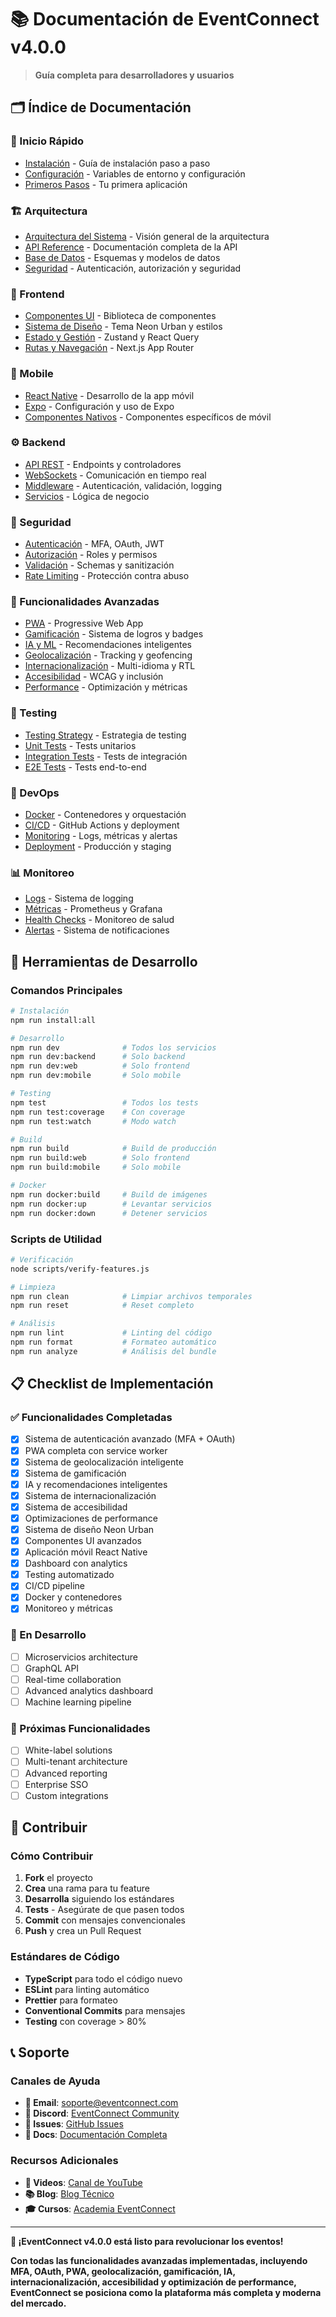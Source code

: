 # 📚 **Documentación de EventConnect v4.0.0**

> **Guía completa para desarrolladores y usuarios**

## 🗂️ **Índice de Documentación**

### **🚀 Inicio Rápido**
- [Instalación](./installation.md) - Guía de instalación paso a paso
- [Configuración](./configuration.md) - Variables de entorno y configuración
- [Primeros Pasos](./getting-started.md) - Tu primera aplicación

### **🏗️ Arquitectura**
- [Arquitectura del Sistema](./architecture.md) - Visión general de la arquitectura
- [API Reference](./api.md) - Documentación completa de la API
- [Base de Datos](./database.md) - Esquemas y modelos de datos
- [Seguridad](./security.md) - Autenticación, autorización y seguridad

### **🎨 Frontend**
- [Componentes UI](./components.md) - Biblioteca de componentes
- [Sistema de Diseño](./design-system.md) - Tema Neon Urban y estilos
- [Estado y Gestión](./state-management.md) - Zustand y React Query
- [Rutas y Navegación](./routing.md) - Next.js App Router

### **📱 Mobile**
- [React Native](./mobile.md) - Desarrollo de la app móvil
- [Expo](./expo.md) - Configuración y uso de Expo
- [Componentes Nativos](./native-components.md) - Componentes específicos de móvil

### **⚙️ Backend**
- [API REST](./rest-api.md) - Endpoints y controladores
- [WebSockets](./websockets.md) - Comunicación en tiempo real
- [Middleware](./middleware.md) - Autenticación, validación, logging
- [Servicios](./services.md) - Lógica de negocio

### **🔐 Seguridad**
- [Autenticación](./authentication.md) - MFA, OAuth, JWT
- [Autorización](./authorization.md) - Roles y permisos
- [Validación](./validation.md) - Schemas y sanitización
- [Rate Limiting](./rate-limiting.md) - Protección contra abuso

### **🚀 Funcionalidades Avanzadas**
- [PWA](./pwa.md) - Progressive Web App
- [Gamificación](./gamification.md) - Sistema de logros y badges
- [IA y ML](./ai-ml.md) - Recomendaciones inteligentes
- [Geolocalización](./geolocation.md) - Tracking y geofencing
- [Internacionalización](./i18n.md) - Multi-idioma y RTL
- [Accesibilidad](./accessibility.md) - WCAG y inclusión
- [Performance](./performance.md) - Optimización y métricas

### **🧪 Testing**
- [Testing Strategy](./testing.md) - Estrategia de testing
- [Unit Tests](./unit-tests.md) - Tests unitarios
- [Integration Tests](./integration-tests.md) - Tests de integración
- [E2E Tests](./e2e-tests.md) - Tests end-to-end

### **🐳 DevOps**
- [Docker](./docker.md) - Contenedores y orquestación
- [CI/CD](./ci-cd.md) - GitHub Actions y deployment
- [Monitoring](./monitoring.md) - Logs, métricas y alertas
- [Deployment](./deployment.md) - Producción y staging

### **📊 Monitoreo**
- [Logs](./logging.md) - Sistema de logging
- [Métricas](./metrics.md) - Prometheus y Grafana
- [Health Checks](./health-checks.md) - Monitoreo de salud
- [Alertas](./alerts.md) - Sistema de notificaciones

## 🔧 **Herramientas de Desarrollo**

### **Comandos Principales**
```bash
# Instalación
npm run install:all

# Desarrollo
npm run dev              # Todos los servicios
npm run dev:backend      # Solo backend
npm run dev:web          # Solo frontend
npm run dev:mobile       # Solo mobile

# Testing
npm test                 # Todos los tests
npm run test:coverage    # Con coverage
npm run test:watch       # Modo watch

# Build
npm run build            # Build de producción
npm run build:web        # Solo frontend
npm run build:mobile     # Solo mobile

# Docker
npm run docker:build     # Build de imágenes
npm run docker:up        # Levantar servicios
npm run docker:down      # Detener servicios
```

### **Scripts de Utilidad**
```bash
# Verificación
node scripts/verify-features.js

# Limpieza
npm run clean            # Limpiar archivos temporales
npm run reset            # Reset completo

# Análisis
npm run lint             # Linting del código
npm run format           # Formateo automático
npm run analyze          # Análisis del bundle
```

## 📋 **Checklist de Implementación**

### **✅ Funcionalidades Completadas**
- [x] Sistema de autenticación avanzado (MFA + OAuth)
- [x] PWA completa con service worker
- [x] Sistema de geolocalización inteligente
- [x] Sistema de gamificación
- [x] IA y recomendaciones inteligentes
- [x] Sistema de internacionalización
- [x] Sistema de accesibilidad
- [x] Optimizaciones de performance
- [x] Sistema de diseño Neon Urban
- [x] Componentes UI avanzados
- [x] Aplicación móvil React Native
- [x] Dashboard con analytics
- [x] Testing automatizado
- [x] CI/CD pipeline
- [x] Docker y contenedores
- [x] Monitoreo y métricas

### **🚧 En Desarrollo**
- [ ] Microservicios architecture
- [ ] GraphQL API
- [ ] Real-time collaboration
- [ ] Advanced analytics dashboard
- [ ] Machine learning pipeline

### **📅 Próximas Funcionalidades**
- [ ] White-label solutions
- [ ] Multi-tenant architecture
- [ ] Advanced reporting
- [ ] Enterprise SSO
- [ ] Custom integrations

## 🤝 **Contribuir**

### **Cómo Contribuir**
1. **Fork** el proyecto
2. **Crea** una rama para tu feature
3. **Desarrolla** siguiendo los estándares
4. **Tests** - Asegúrate de que pasen todos
5. **Commit** con mensajes convencionales
6. **Push** y crea un Pull Request

### **Estándares de Código**
- **TypeScript** para todo el código nuevo
- **ESLint** para linting automático
- **Prettier** para formateo
- **Conventional Commits** para mensajes
- **Testing** con coverage > 80%

## 📞 **Soporte**

### **Canales de Ayuda**
- **📧 Email**: soporte@eventconnect.com
- **💬 Discord**: [EventConnect Community](https://discord.gg/eventconnect)
- **🐛 Issues**: [GitHub Issues](https://github.com/eventconnect/eventconnect/issues)
- **📖 Docs**: [Documentación Completa](https://docs.eventconnect.com)

### **Recursos Adicionales**
- **🎥 Videos**: [Canal de YouTube](https://youtube.com/eventconnect)
- **📚 Blog**: [Blog Técnico](https://blog.eventconnect.com)
- **🎓 Cursos**: [Academia EventConnect](https://academy.eventconnect.com)

---

**🚀 ¡EventConnect v4.0.0 está listo para revolucionar los eventos!**

**Con todas las funcionalidades avanzadas implementadas, incluyendo MFA, OAuth, PWA, geolocalización, gamificación, IA, internacionalización, accesibilidad y optimización de performance, EventConnect se posiciona como la plataforma más completa y moderna del mercado.**